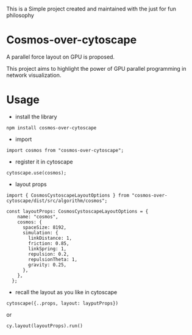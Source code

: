 This is a Simple project created and maintained with the just for fun philosophy

# Cosmos-over-cytoscape

A parallel force layout on GPU is proposed.

This project aims to highlight the power of GPU parallel programming in network visualization.

# Usage

- install the library

```
npm install cosmos-over-cytoscape
```

- import

```
import cosmos from "cosmos-over-cytoscape";
```

- register it in cytoscape

```
cytoscape.use(cosmos);
```

- layout props

```
import { CosmosCystoscapeLayoutOptions } from "cosmos-over-cytoscape/dist/src/algorithm/cosmos";

const layoutProps: CosmosCystoscapeLayoutOptions = {
    name: "cosmos",
    cosmos: {
      spaceSize: 8192,
      simulation: {
        linkDistance: 1,
        friction: 0.85,
        linkSpring: 1,
        repulsion: 0.2,
        repulsionTheta: 1,
        gravity: 0.25,
      },
    },
  };
```

- recall the layout as you like in cytoscape

```
cytoscape({..props, layout: layputProps})
```

or

```
cy.layout(layoutProps).run()
```
